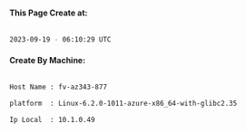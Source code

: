 
   
#### This Page Create at:

```bash

2023-09-19 - 06:10:29 UTC

```

#### Create By Machine:

```bash

Host Name : fv-az343-877

platform  : Linux-6.2.0-1011-azure-x86_64-with-glibc2.35

Ip Local  : 10.1.0.49

```

